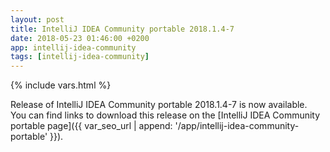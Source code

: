 ```yaml
---
layout: post
title: IntelliJ IDEA Community portable 2018.1.4-7
date: 2018-05-23 01:46:00 +0200
app: intellij-idea-community
tags: [intellij-idea-community]
---
```

{% include vars.html %}

Release of IntelliJ IDEA Community portable 2018.1.4-7 is now available.<br />
You can find links to download this release on the [IntelliJ IDEA Community portable page]({{ var_seo_url | append: '/app/intellij-idea-community-portable' }}).